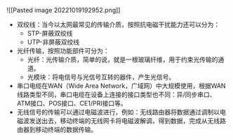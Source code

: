 ![[Pasted image 20221019192952.png]]

- 双绞线：当今以太网最常见的传输介质，按照抗电磁干扰能力还可以分为：
	- STP-屏蔽双绞线
	- UTP-非屏蔽双绞线
- 光纤传输，按照功能部件可分为：
	- 光纤：光传输介质，简单的说，就是一根玻璃纤维，用于约束光传输的通道。
	- 光模块：将电信号与光信号互转的器件，产生光信号。
- 串口电缆在WAN（Wide Area Network，广域网）中大规模使用，根据WAN线路类型不同，串口电缆在设备上连接的接口类型也不同：异/同步串口、ATM接口、POS接口、CE1/PRI接口等。
- 无线信号的传输可以通过电磁波进行，例如：无线路由器将数据通过调制以电磁波发送出去，移动终端的无线网卡将电磁波解调，得到数据，完成从无线路由器到移动终端的数据传输。
